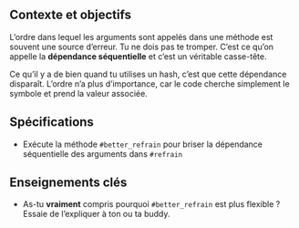 Contexte et objectifs
---------------------

L’ordre dans lequel les arguments sont appelés dans une méthode est souvent une source d’erreur. Tu ne dois pas te tromper. C’est ce qu’on appelle la **dépendance séquentielle** et c’est un véritable casse-tête.

Ce qu’il y a de bien quand tu utilises un hash, c’est que cette dépendance disparaît. L’ordre n’a plus d’importance, car le code cherche simplement le symbole et prend la valeur associée.

Spécifications
--------------

-   Exécute la méthode `#better_refrain` pour briser la dépendance séquentielle des arguments dans `#refrain`

Enseignements clés
------------------

-   As-tu **vraiment** compris pourquoi `#better_refrain` est plus flexible ? Essaie de l’expliquer à ton ou ta buddy.

